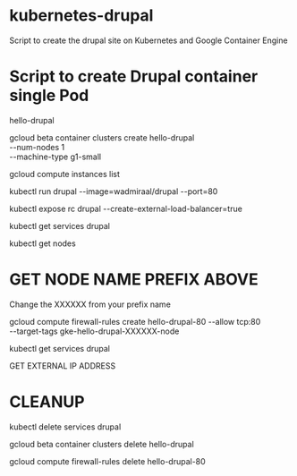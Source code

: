 # kubernetes-drupal
Script to create the drupal site on Kubernetes and Google Container Engine


# Script to create Drupal container single Pod

hello-drupal

gcloud beta container clusters create hello-drupal \
    --num-nodes 1 \
    --machine-type g1-small

gcloud compute instances list

kubectl run drupal --image=wadmiraal/drupal --port=80

kubectl expose rc drupal --create-external-load-balancer=true

kubectl get services drupal

kubectl get nodes


# GET NODE NAME PREFIX ABOVE

Change the XXXXXX from your prefix name

gcloud compute firewall-rules create hello-drupal-80 --allow tcp:80 \
    --target-tags gke-hello-drupal-XXXXXX-node

kubectl get services drupal

GET EXTERNAL IP ADDRESS

# CLEANUP

kubectl delete services drupal

gcloud beta container clusters delete hello-drupal

gcloud compute firewall-rules delete hello-drupal-80
